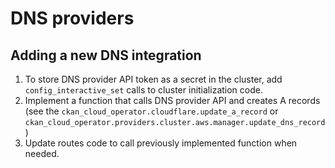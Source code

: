 # DNS providers

## Adding a new DNS integration
1. To store DNS provider API token as a secret in the cluster, add `config_interactive_set` calls to cluster initialization code.
2. Implement a function that calls DNS provider API and creates A records (see the `ckan_cloud_operator.cloudflare.update_a_record` or `ckan_cloud_operator.providers.cluster.aws.manager.update_dns_record`)
3. Update routes code to call previously implemented function when needed.
